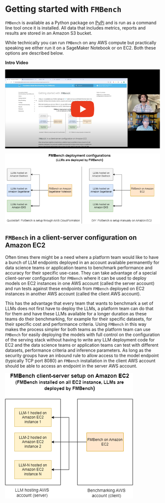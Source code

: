 # Getting started with `FMBench`

`FMBench` is available as a Python package on [PyPi](https://pypi.org/project/fmbench) and is run as a command line tool once it is installed. All data that includes metrics, reports and results are stored in an Amazon S3 bucket.

While technically you can run `FMBench` on any AWS compute but practically speaking we either run it on a SageMaker Notebook or on EC2. Both these options are described below.

**Intro Video**

[![FMBench Intro](img/fmbench-thumbnail.png)](https://www.youtube.com/watch?v=yvRCyS0J90c)

![FMBench deployments](img/fmbench-deployment1.png)

## `FMBench` in a client-server configuration on Amazon EC2

Often times there might be a need where a platform team would like to have a bunch of LLM endpoints deployed in an account available permanently for data science teams or application teams to benchmark performance and accuracy for their specific use-case. They can take advantage of a special client-server configuration for `FMBench` where it can be used to deploy models on EC2 instances in one AWS account (called the server account) and run tests against these endpoints from `FMBench` deployed on EC2 instances in another AWS account (called the client AWS account).

This has the advantage that every team that wants to benchmark a set of LLMs does not first have to deploy the LLMs, a platform team can do that for them and have these LLMs available for a longer duration as these teams do their benchmarking, for example for their specific datasets, for their specific cost and performance criteria. Using `FMBench` in this way makes the process simpler for both teams as the platform team can use `FMBench` for easily deploying the models with full control on the configuration of the serving stack without having to write any LLM deployment code for EC2 and the data science teams or application teams can test with different datasets, performance criteria and inference parameters. As long as the security groups have an inbound rule to allow access to the model endpoint (typically TCP port 8080) an `FMBench` installation in the client AWS account should be able to access an endpoint in the server AWS account.

![FMBench deployments client-server](img/fmbench-deployment2.png)